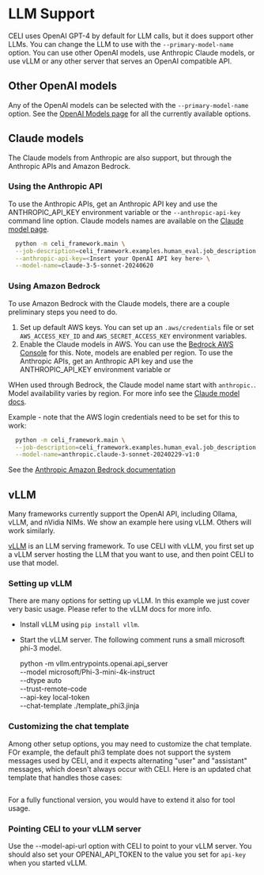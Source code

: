 # LLM Support

CELI uses OpenAI GPT-4 by default for LLM calls, but it does support other LLMs.  You can change the LLM to use
with the `--primary-model-name` option. You can use other OpenAI models, use Anthropic Claude models, or use vLLM
or any other server that serves an OpenAI compatible API.  

## Other OpenAI models

Any of the OpenAI models can be selected with the `--primary-model-name` option.  See the 
[OpenAI Models page](https://platform.openai.com/docs/models) for all the currently available options.

## Claude models

The Claude models from Anthropic are also support, but through the Anthropic APIs and Amazon Bedrock.

### Using the Anthropic API

To use the Anthropic APIs, get an Anthropic API key and use the ANTHROPIC_API_KEY environment variable or 
the `--anthropic-api-key` command line option.  Claude models names are available on the 
[Claude model page](https://docs.anthropic.com/en/docs/about-claude/models#model-names).  

```bash
  python -m celi_framework.main \
  --job-description=celi_framework.examples.human_eval.job_description.job_description \
  --anthropic-api-key=<Insert your OpenAI API key here> \
  --model-name=claude-3-5-sonnet-20240620
```  

### Using Amazon Bedrock

To use Amazon Bedrock with the Claude models, there are a couple preliminary steps you need to do.
1. Set up default AWS keys.  You can set up an `.aws/credentials` file or set `AWS_ACCESS_KEY_ID` and `AWS_SECRET_ACCESS_KEY` environment variables.
2. Enable the Claude models in AWS.  You can use the [Bedrock AWS Console](https://us-west-2.console.aws.amazon.com/bedrock/home?region=us-west-2#/models) for this.  Note, models are enabled per region.  To use the Anthropic APIs, get an Anthropic API key and use the ANTHROPIC_API_KEY environment variable or


WHen used through Bedrock, the Claude model name start with `anthropic.`.  Model availability
varies by region.  For more info see the [Claude model docs](https://docs.anthropic.com/en/docs/about-claude/models#model-names).

Example - note that the AWS login credentials need to be set for this to work:
```bash
  python -m celi_framework.main \
  --job-description=celi_framework.examples.human_eval.job_description.job_description \
  --model-name=anthropic.claude-3-sonnet-20240229-v1:0
```  
See the [Anthropic Amazon Bedrock documentation](https://docs.anthropic.com/en/api/claude-on-amazon-bedrock)

## vLLM

Many frameworks currently support the OpenAI API, including Ollama, vLLM, and nVidia NIMs.  We show an example here 
using vLLM.  Others will work similarly.

[vLLM](https://docs.vllm.ai/en/stable/getting_started/installation.html) is an LLM serving framework.  To use CELI with
vLLM, you first set up a vLLM server hosting the LLM that you want to use, and then point CELI to use that model.

### Setting up vLLM

There are many options for setting up vLLM.  In this example we just cover very basic usage.  Please refer to the vLLM 
docs for more info.

* Install vLLM using `pip install vllm`.
* Start the vLLM server.  The following comment runs a small microsoft phi-3 model.

    python -m vllm.entrypoints.openai.api_server \
      --model microsoft/Phi-3-mini-4k-instruct \
      --dtype auto \
      --trust-remote-code \
      --api-key local-token \
      --chat-template ./template_phi3.jinja

### Customizing the chat template

Among other setup options, you may need to customize the chat template.  FOr example, the default phi3 template does
not support the system messages used by CELI, and it expects alternating "user" and "assistant" messages, which doesn't
always occur with CELI.  Here is an updated chat template that handles those cases:

```{include} ./template_phi3.jinja
```

For a fully functional version, you would have to extend it also for tool usage.

### Pointing CELI to your vLLM server

Use the --model-api-url option with CELI to point to your vLLM server.  You should also set your OPENAI_API_TOKEN to the
value you set for `api-key` when you started vLLM.

